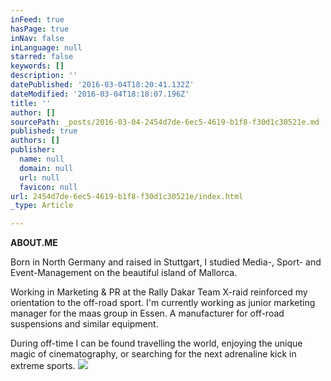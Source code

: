 ```yaml
---
inFeed: true
hasPage: true
inNav: false
inLanguage: null
starred: false
keywords: []
description: ''
datePublished: '2016-03-04T18:20:41.132Z'
dateModified: '2016-03-04T18:18:07.196Z'
title: ''
author: []
sourcePath: _posts/2016-03-04-2454d7de-6ec5-4619-b1f8-f30d1c30521e.md
published: true
authors: []
publisher:
  name: null
  domain: null
  url: null
  favicon: null
url: 2454d7de-6ec5-4619-b1f8-f30d1c30521e/index.html
_type: Article

---
```

**ABOUT.ME**

Born in North Germany and raised in Stuttgart, I studied Media-, Sport- and Event-Management on the beautiful island of Mallorca.

Working in Marketing & PR at the Rally Dakar Team X-raid reinforced my orientation to the off-road sport. I'm currently working as junior marketing manager for the maas group in Essen. A manufacturer for off-road suspensions and similar equipment.

During off-time I can be found travelling the world, enjoying the unique magic of cinematography, or searching for the next adrenaline kick in extreme sports.
![](https://the-grid-user-content.s3-us-west-2.amazonaws.com/806fcb96-2661-4a86-b6a4-d57b7bfe9169.png)